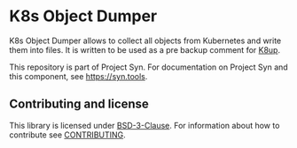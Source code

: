 # K8s Object Dumper

K8s Object Dumper allows to collect all objects from Kubernetes and write them into files.
It is written to be used as a pre backup comment for [K8up](https://k8up.io).

This repository is part of Project Syn.
For documentation on Project Syn and this component, see https://syn.tools.

## Contributing and license

This library is licensed under [BSD-3-Clause](LICENSE).
For information about how to contribute see [CONTRIBUTING](CONTRIBUTING.md).
